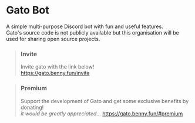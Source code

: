 # Gato Bot
A simple multi-purpose Discord bot with fun and useful features.  
Gato's source code is not publicly available but this organisation will be used for sharing open source projects.

> ### Invite
> Invite gato with the link below!  
> https://gato.benny.fun/invite

> ### Premium
> Support the development of Gato and get some exclusive benefits by donating!  
> *it would be greatly appreciated...*
> https://gato.benny.fun/#premium

